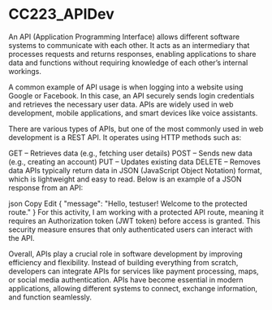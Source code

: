 # CC223_APIDev

An API (Application Programming Interface) allows different software systems to communicate with each other. It acts as an intermediary that processes requests and returns responses, enabling applications to share data and functions without requiring knowledge of each other’s internal workings.

A common example of API usage is when logging into a website using Google or Facebook. In this case, an API securely sends login credentials and retrieves the necessary user data. APIs are widely used in web development, mobile applications, and smart devices like voice assistants.

There are various types of APIs, but one of the most commonly used in web development is a REST API. It operates using HTTP methods such as:

GET – Retrieves data (e.g., fetching user details)
POST – Sends new data (e.g., creating an account)
PUT – Updates existing data
DELETE – Removes data
APIs typically return data in JSON (JavaScript Object Notation) format, which is lightweight and easy to read. Below is an example of a JSON response from an API:

json
Copy
Edit
{
  "message": "Hello, testuser! Welcome to the protected route."
}
For this activity, I am working with a protected API route, meaning it requires an Authorization token (JWT token) before access is granted. This security measure ensures that only authenticated users can interact with the API.

Overall, APIs play a crucial role in software development by improving efficiency and flexibility. Instead of building everything from scratch, developers can integrate APIs for services like payment processing, maps, or social media authentication. APIs have become essential in modern applications, allowing different systems to connect, exchange information, and function seamlessly.
